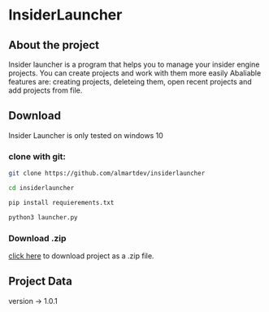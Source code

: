 # InsiderLauncher

## About the project
Insider launcher is a program that helps you to manage your insider engine projects. You can create projects and work with them more easily
Abaliable features are: creating projects, deleteing them, open recent projects and add projects from file.

## Download
Insider Launcher is only tested on windows 10
### clone with git:
```sh
git clone https://github.com/almartdev/insiderlauncher
```
```sh
cd insiderlauncher
```
```sh
pip install requierements.txt
```
```sh
python3 launcher.py
```
### Download .zip
[click here](https://github.com/AlmartDev/InsiderLauncher/archive/refs/heads/main.zip) to download project as a .zip file.

## Project Data
version -> 1.0.1
  
